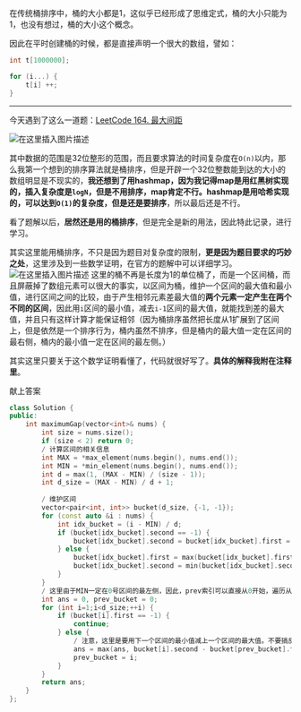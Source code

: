 在传统桶排序中，桶的大小都是1，这似乎已经形成了思维定式，桶的大小只能为1，也没有想过，桶的大小这个概念。

因此在平时创建桶的时候，都是直接声明一个很大的数组，譬如：
```cpp
int t[1000000];

for (i...) {
	t[i] ++;
}
```

---

今天遇到了这么一道题：[LeetCode 164. 最大间距](https://leetcode-cn.com/problems/maximum-gap/)

![在这里插入图片描述](https://img-blog.csdnimg.cn/20201126115219330.png?x-oss-process=image/watermark,type_ZmFuZ3poZW5naGVpdGk,shadow_10,text_aHR0cHM6Ly9ibG9nLmNzZG4ubmV0L3N3YWxsb3dibGFuaw==,size_16,color_FFFFFF,t_70#pic_center)

其中数据的范围是32位整形的范围，而且要求算法的时间复杂度在`O(n)`以内，那么我第一个想到的排序算法就是桶排序，但是开辟一个32位整数能到达的大小的数组明显是不现实的，**我还想到了用hashmap，因为我记得map是用红黑树实现的，插入复杂度是`logN`，但是不用排序，map肯定不行。hashmap是用哈希实现的，可以达到`O(1)`的复杂度，但是还是要排序**，所以最后还是不行。

看了题解以后，**居然还是用的桶排序**，但是完全是新的用法，因此特此记录，进行学习。

其实这里能用桶排序，不只是因为题目对复杂度的限制，**更是因为题目要求的巧妙之处**，这里涉及到一些数学证明，在官方的题解中可以详细学习。
![在这里插入图片描述](https://img-blog.csdnimg.cn/20201126115146481.png?x-oss-process=image/watermark,type_ZmFuZ3poZW5naGVpdGk,shadow_10,text_aHR0cHM6Ly9ibG9nLmNzZG4ubmV0L3N3YWxsb3dibGFuaw==,size_16,color_FFFFFF,t_70#pic_center)
这里的桶不再是长度为1的单位桶了，而是一个区间桶，而且屏蔽掉了数组元素可以很大的事实，以区间为桶，维护一个区间的最大值和最小值，进行区间之间的比较，由于产生相邻元素差最大值的**两个元素一定产生在两个不同的区间**，因此用`i`区间的最小值，减去`i-1`区间的最大值，就能找到差的最大值，并且只有这样计算才能保证相邻（因为桶排序虽然把长度从1扩展到了区间上，但是依然是一个排序行为，桶内虽然不排序，但是桶内的最大值一定在区间的最右侧，桶内的最小值一定在区间的最左侧。）

其实这里只要关于这个数学证明看懂了，代码就很好写了。**具体的解释我附在注释里**。

献上答案

```cpp
class Solution {
public:
    int maximumGap(vector<int>& nums) {
        int size = nums.size();
        if (size < 2) return 0;
        / 计算区间的相关信息
        int MAX = *max_element(nums.begin(), nums.end());
        int MIN = *min_element(nums.begin(), nums.end());
        int d = max(1, (MAX - MIN) / (size - 1));
        int d_size = (MAX - MIN) / d + 1;
		
		/ 维护区间
        vector<pair<int, int>> bucket(d_size, {-1, -1});
        for (const auto &i : nums) {
            int idx_bucket = (i - MIN) / d;
            if (bucket[idx_bucket].second == -1) {
                bucket[idx_bucket].second = bucket[idx_bucket].first = i;
            } else {
                bucket[idx_bucket].first = max(bucket[idx_bucket].first, i);
                bucket[idx_bucket].second = min(bucket[idx_bucket].second, i);
            }
        }
        / 这里由于MIN一定在0号区间的最左侧，因此，prev索引可以直接从0开始，遍历从1开始，不需要考虑prev是否存在。
        int ans = 0, prev_bucket = 0;
        for (int i=1;i<d_size;++i) {
            if (bucket[i].first == -1) {
                continue;
            } else {
            	/ 注意，这里是要用下一个区间的最小值减上一个区间的最大值。不要搞反了。
                ans = max(ans, bucket[i].second - bucket[prev_bucket].first);
                prev_bucket = i;
            }
        }
        return ans;
    }
};
```
